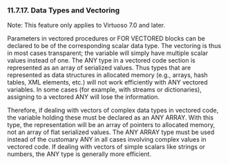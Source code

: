 <div>

<div>

<div>

<div>

### 11.7.17. Data Types and Vectoring

</div>

</div>

</div>

Note: This feature only applies to Virtuoso 7.0 and later.

Parameters in vectored procedures or FOR VECTORED blocks can be declared
to be of the corresponding scalar data type. The vectoring is thus in
most cases transparent; the variable will simply have multiple scalar
values instead of one. The ANY type in a vectored code section is
represented as an array of serialized values. Thus types that are
represented as data structures in allocated memory (e.g., arrays, hash
tables, XML elements, etc.) will not work efficiently with ANY vectored
variables. In some cases (for example, with streams or dictionaries),
assigning to a vectored ANY will lose the information.

Therefore, if dealing with vectors of complex data types in vectored
code, the variable holding these must be declared as an ANY ARRAY. With
this type, the representation will be an array of pointers to allocated
memory, not an array of flat serialized values. The ANY ARRAY type must
be used instead of the customary ANY in all cases involving complex
values in vectored code. If dealing with vectors of simple scalars like
strings or numbers, the ANY type is generally more efficient.

</div>
